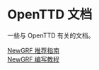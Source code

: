 # OpenTTD 文档

一些与 OpenTTD 有关的文档。

[NewGRF 推荐指南](docs/newgrf/newgrf-introduction.md)\
[NewGRF 编写教程](docs/newgrf/create-a-newgrf/catalogue.md)
